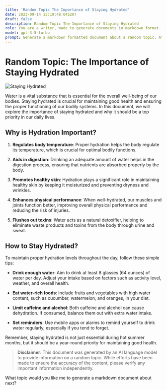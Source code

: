 ```yaml
---
title: 'Random Topic The Importance of Staying Hydrated'
date: 2023-09-14 13:19:48.045207
draft: false
description: Random Topic The Importance of Staying Hydrated
role: You are a writer, made to generate documents in markdown format. It is very important that all of the documents you generate are in valid markdown format.
model: gpt-3.5-turbo
prompt: Generate a markdown formatted document about a random topic. At the bottom, include a disclaimer explaining that the document was generated by you. The first line of the document should be the title. Make sure that the entire document is in proper markdown format, using a mix of various tags to make the document visually appealing.
---
```


# Random Topic: The Importance of Staying Hydrated

![Staying Hydrated](https://example.com/hydrated.jpg)

Water is a vital substance that is essential for the overall well-being of our bodies. Staying hydrated is crucial for maintaining good health and ensuring the proper functioning of our bodily systems. In this document, we will explore the importance of staying hydrated and why it should be a top priority in our daily lives.

## Why is Hydration Important?

1. **Regulates body temperature**: Proper hydration helps the body regulate its temperature, which is crucial for optimal bodily functions.

2. **Aids in digestion**: Drinking an adequate amount of water helps in the digestion process, ensuring that nutrients are absorbed properly by the body.

3. **Promotes healthy skin**: Hydration plays a significant role in maintaining healthy skin by keeping it moisturized and preventing dryness and wrinkles.

4. **Enhances physical performance**: When well-hydrated, our muscles and joints function better, improving overall physical performance and reducing the risk of injuries.

5. **Flushes out toxins**: Water acts as a natural detoxifier, helping to eliminate waste products and toxins from the body through urine and sweat.

## How to Stay Hydrated?

To maintain proper hydration levels throughout the day, follow these simple tips:

- **Drink enough water**: Aim to drink at least 8 glasses (64 ounces) of water per day. Adjust your intake based on factors such as activity level, weather, and overall health.

- **Eat water-rich foods**: Include fruits and vegetables with high water content, such as cucumber, watermelon, and oranges, in your diet.

- **Limit caffeine and alcohol**: Both caffeine and alcohol can cause dehydration. If consumed, balance them out with extra water intake.

- **Set reminders**: Use mobile apps or alarms to remind yourself to drink water regularly, especially if you tend to forget.

Remember, staying hydrated is not just essential during hot summer months, but it should be a year-round priority for maintaining good health.

> **Disclaimer**: This document was generated by an AI language model to provide information on a random topic. While efforts have been made to ensure the accuracy of the content, please verify any important information independently.

What topic would you like me to generate a markdown document about next?